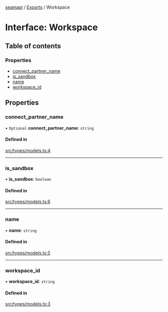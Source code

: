 [seamapi](../README.md) / [Exports](../modules.md) / Workspace

# Interface: Workspace

## Table of contents

### Properties

- [connect\_partner\_name](Workspace.md#connect_partner_name)
- [is\_sandbox](Workspace.md#is_sandbox)
- [name](Workspace.md#name)
- [workspace\_id](Workspace.md#workspace_id)

## Properties

### connect\_partner\_name

• `Optional` **connect\_partner\_name**: `string`

#### Defined in

[src/types/models.ts:4](https://github.com/seamapi/seamapi-javascript/blob/main/src/types/models.ts#L4)

___

### is\_sandbox

• **is\_sandbox**: `boolean`

#### Defined in

[src/types/models.ts:6](https://github.com/seamapi/seamapi-javascript/blob/main/src/types/models.ts#L6)

___

### name

• **name**: `string`

#### Defined in

[src/types/models.ts:5](https://github.com/seamapi/seamapi-javascript/blob/main/src/types/models.ts#L5)

___

### workspace\_id

• **workspace\_id**: `string`

#### Defined in

[src/types/models.ts:3](https://github.com/seamapi/seamapi-javascript/blob/main/src/types/models.ts#L3)
